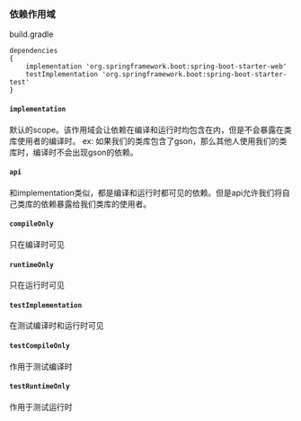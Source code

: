 ### 依赖作用域

build.gradle

```
dependencies
{
    implementation 'org.springframework.boot:spring-boot-starter-web'
    testImplementation 'org.springframework.boot:spring-boot-starter-test'
}
```

#### `implementation`

默认的scope。该作用域会让依赖在编译和运行时均包含在内，但是不会暴露在类库使用者的编译时。
ex: 如果我们的类库包含了gson，那么其他人使用我们的类库时，编译时不会出现gson的依赖。

#### `api`

和implementation类似，都是编译和运行时都可见的依赖。但是api允许我们将自己类库的依赖暴露给我们类库的使用者。

#### `compileOnly`

只在编译时可见

#### `runtimeOnly`

只在运行时可见

#### `testImplementation`

在测试编译时和运行时可见

#### `testCompileOnly`

作用于测试编译时

#### `testRuntimeOnly`

作用于测试运行时